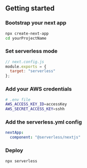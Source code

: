 ## Getting started

### Bootstrap your next app

```bash
npx create-next-app
cd yourProjectName
```

### Set serverless mode

```js
// next.config.js
module.exports = {
  target: "serverless"
};
```

### Add your AWS credentials

```bash
# .env file
AWS_ACCESS_KEY_ID=accessKey
AWS_SECRET_ACCESS_KEY=sshh
```

### Add the serverless.yml config

```yaml
nextApp:
  component: "@serverless/nextjs"
```

### Deploy

`npx serverless`
